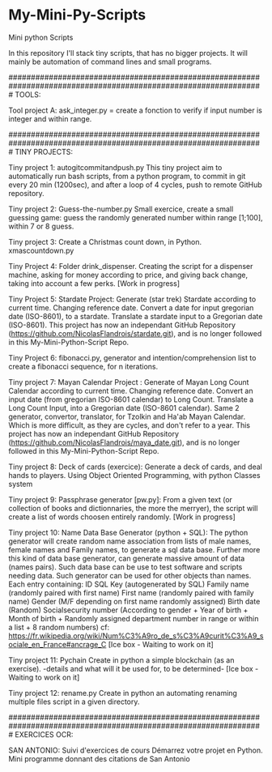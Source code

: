 # My-Mini-Py-Scripts
Mini python Scripts

In this repository I'll stack tiny scripts, that has no bigger projects. It will mainly be automation of command lines and small programs.

#################################################################################################################
TOOLS:

Tool project A: ask_integer.py = create a fonction to verify if input number is integer and within range.

#################################################################################################################
TINY PROJECTS:

Tiny project 1: autogitcommitandpush.py
This tiny project aim to automatically run bash scripts, from a python program, to commit in git every 20 min (1200sec), and after a loop of 4 cycles, push to remote GitHub repository.

Tiny project 2: Guess-the-number.py
Small exercice, create a small guessing game: guess the randomly generated number within range [1;100], within 7 or 8 guess.

Tiny project 3: Create a Christmas count down, in Python. xmascountdown.py

Tiny Project 4: Folder drink_dispenser. Creating the script for a dispenser machine, asking for money according to price, and giving back change, taking into account a few perks. 
	[Work in progress]

Tiny Project 5: Stardate Project: 
	Generate (star trek) Stardate according to current time. Changing reference date.
	Convert a date for input gregorian date (ISO-8601), to a stardate.
	Translate a stardate input to a Gregorian date (ISO-8601).
	This project has now an independant GitHub Repository (https://github.com/NicolasFlandrois/stardate.git), and is no longer followed in this My-Mini-Python-Script Repo.

Tiny Project 6: fibonacci.py, generator and intention/comprehension list to create a fibonacci sequence, for n iterations.

Tiny project 7: Mayan Calendar Project :
	Generate of Mayan Long Count Calendar according to current time. Changing reference date.
	Convert an input date (from gregorian ISO-8601 calendar) to Long Count.
	Translate a Long Count Input, into a Gregorian date (ISO-8601 calendar).
	Same 2 generator, convertor, translator, for Tzolkin and Ha'ab Mayan Calendar. Which is more difficult, as they are cycles, and don't refer to a year.
	This project has now an independant GitHub Repository (https://github.com/NicolasFlandrois/maya_date.git), and is no longer followed in this My-Mini-Python-Script Repo.
	
Tiny project 8: Deck of cards (exercice):
	Generate a deck of cards, and deal hands to players.
	Using Object Oriented Programming, with python Classes system
	
Tiny project 9: Passphrase generator [pw.py]:
	From a given text (or collection of books and dictionnaries, the more the merryer), the script will create a list of words choosen entirely randomly. 
	[Work in progress]

Tiny project 10: Name Data Base Generator (python + SQL):
	The python generator will create random name association from lists of male names, female names and Family names, to generate a sql data base. Further more this kind of data base generator, can generate massive amount of data (names pairs). Such data base can be use to test software and scripts needing data. Such generator can be used for other objects than names.
	Each entry containing:
	                ID SQL Key (autogenerated by SQL)
	                Family name (randomly paired with first name)
	                First name (randomly paired with family name)
	                Gender (M/F depending on first name randomly assigned)
	                Birth date (Random)
	                Socialsecurity number (According to gender + Year of birth + Month of birth + Randomly assigned department number in range or within a list + 8 random numbers) cf: https://fr.wikipedia.org/wiki/Num%C3%A9ro_de_s%C3%A9curit%C3%A9_sociale_en_France#ancrage_C
	[Ice box - Waiting to work on it]

Tiny project 11: Pychain
	Create in python a simple blockchain (as an exercise). -details and what will it be used for, to be determined-
	[Ice box - Waiting to work on it]

Tiny project 12: rename.py
	Create in python an automating renaming multiple files script in a given directory.
	
#################################################################################################################
EXERCICES OCR:

SAN ANTONIO: Suivi d'exercices de cours Démarrez votre projet en Python. Mini programme donnant des citations de San Antonio

